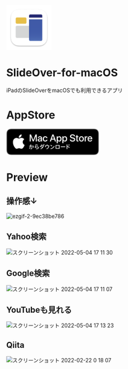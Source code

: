<img src="./assets/icon.png" height=120 />

# SlideOver-for-macOS
iPadのSlideOverをmacOSでも利用できるアプリ

# AppStore
<div>
<a href="https://apps.apple.com/jp/app/on-the-window/id1612993947?mt=12">
  <img src="./assets/Download_on_the_Mac_App_Store_Badge_JP_RGB_blk_100317.svg" height=70/>
</a>
</div>

# Preview
## 操作感↓
![ezgif-2-9ec38be786](https://user-images.githubusercontent.com/40600280/166645150-3f188fd5-3c14-4028-9821-8f41e7cdc2d6.gif)

## Yahoo検索
![スクリーンショット 2022-05-04 17 11 30](https://user-images.githubusercontent.com/40600280/166644578-aff7dd67-4e60-4a49-9ff8-5ae2ab23af8b.png)


## Google検索
![スクリーンショット 2022-05-04 17 11 07](https://user-images.githubusercontent.com/40600280/166644599-33d2560d-caf3-46cf-94e0-98dad424b1a0.png)

## YouTubeも見れる
![スクリーンショット 2022-05-04 17 13 23](https://user-images.githubusercontent.com/40600280/166644622-c64178c7-bc4b-4d3e-8117-0b677b41ac23.png)

## Qiita
![スクリーンショット 2022-02-22 0 18 07](https://user-images.githubusercontent.com/40600280/154983166-b22c057c-cccd-4c57-8355-bb8b858c3920.png)
